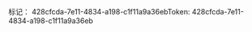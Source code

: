 <span data-ttu-id="dfc8e-101">标记： 428cfcda-7e11-4834-a198-c1f11a9a36eb</span><span class="sxs-lookup"><span data-stu-id="dfc8e-101">Token: 428cfcda-7e11-4834-a198-c1f11a9a36eb</span></span>